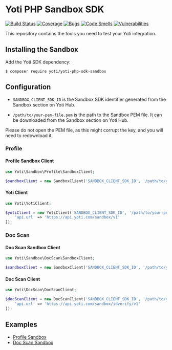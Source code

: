 # Yoti PHP Sandbox SDK

[![Build Status](https://travis-ci.com/getyoti/yoti-php-sdk-sandbox.svg?branch=master)](https://travis-ci.com/getyoti/yoti-php-sdk-sandbox)
[![Coverage](https://sonarcloud.io/api/project_badges/measure?project=getyoti%3Aphp-sandbox&metric=coverage)](https://sonarcloud.io/dashboard?id=getyoti%3Aphp-sandbox)
[![Bugs](https://sonarcloud.io/api/project_badges/measure?project=getyoti%3Aphp-sandbox&metric=bugs)](https://sonarcloud.io/dashboard?id=getyoti%3Aphp-sandbox)
[![Code Smells](https://sonarcloud.io/api/project_badges/measure?project=getyoti%3Aphp-sandbox&metric=code_smells)](https://sonarcloud.io/dashboard?id=getyoti%3Aphp-sandbox)
[![Vulnerabilities](https://sonarcloud.io/api/project_badges/measure?project=getyoti%3Aphp-sandbox&metric=vulnerabilities)](https://sonarcloud.io/dashboard?id=getyoti%3Aphp-sandbox)

This repository contains the tools you need to test your Yoti integration.

## Installing the Sandbox

Add the Yoti SDK dependency:

```console
$ composer require yoti/yoti-php-sdk-sandbox
```

## Configuration

* `SANDBOX_CLIENT_SDK_ID` is the Sandbox SDK identifier generated from the Sandbox section on Yoti Hub.

* `/path/to/your-pem-file.pem` is the path to the Sandbox PEM file. It can be downloaded from the Sandbox section on Yoti Hub.

Please do not open the PEM file, as this might corrupt the key, and you will need to redownload it.

### Profile

#### Profile Sandbox Client
```php
use Yoti\Sandbox\Profile\SandboxClient;

$sandboxClient = new SandboxClient('SANDBOX_CLIENT_SDK_ID', '/path/to/your-pem-file.pem');
```

#### Yoti Client
```php
use Yoti\YotiClient;

$yotiClient = new YotiClient('SANDBOX_CLIENT_SDK_ID', '/path/to/your-pem-file.pem', [
    'api.url' => 'https://api.yoti.com/sandbox/v1'
]);
```

### Doc Scan

#### Doc Scan Sandbox Client
```php
use Yoti\Sandbox\DocScan\SandboxClient;

$sandboxClient = new SandboxClient('SANDBOX_CLIENT_SDK_ID', '/path/to/your-pem-file.pem');
```

#### Doc Scan Client
```php
use Yoti\DocScan\DocScanClient;

$docScanClient = new DocScanClient('SANDBOX_CLIENT_SDK_ID', '/path/to/your-pem-file.pem', [
    'api.url' => 'https://api.yoti.com/sandbox/idverify/v1'
]);
```

## Examples

- [Profile Sandbox](examples/profile)
- [Doc Scan Sandbox](examples/doc-scan)
